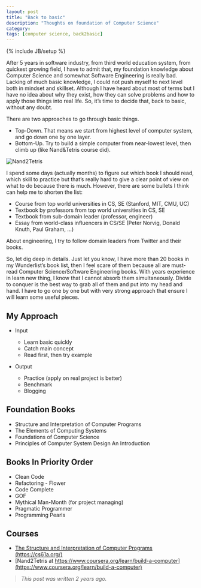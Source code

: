 ```yaml
---
layout: post
title: "Back to basic"
description: "Thoughts on foundation of Computer Science"
category: 
tags: [computer science, back2basic]
---
```

{% include JB/setup %}

After 5 years in software industry, from third world education system, from quickest growing field, I have to admit that, my foundation knowledge about Computer Science and somewhat Software Engineering is really bad. Lacking of much basic knowledge, I could not push myself to next level both in mindset and skillset. Although I have heard about most of terms but I have no idea about why they exist, how they can solve problems and how to apply those things into real life. So, it’s time to decide that, back to basic, without any doubt.

There are two approaches to go through basic things.

*   Top-Down. That means we start from highest level of computer system, and go down one by one layer.
*   Bottom-Up. Try to build a simple computer from near-lowest level, then climb up (like Nand&amp;Tetris course did).

![Nand2Tetris](https://66.media.tumblr.com/2923c0248d03301b8e1d6e8a6c412816/tumblr_inline_oq6tszSfga1t0sy5v_540.png#center)

I spend some days (actually months) to figure out which book I should read, which skill to practice but that’s really hard to give a clear point of view on what to do because there is much. However, there are some bullets I think can help me to shorten the list:

*   Course from top world universities in CS, SE (Stanford, MIT, CMU, UC)
*   Textbook by professors from top world universities in CS, SE
*   Textbook from sub-domain leader (professor, engineer)
*   Essay from world-class influencers in CS/SE (Peter Norvig, Donald Knuth, Paul Graham, ...)

About engineering, I try to follow domain leaders from Twitter and their books.

So, let dig deep in details. Just let you know, I have more than 20 books in my Wunderlist’s book list, then I feel scare of them because all are must-read Computer Science/Software Engineering books. With years experience in learn new thing, I know that I cannot absorb them simultaneously. Divide to conquer is the best way to grab all of them and put into my head and hand. I have to go one by one but with very strong approach that ensure I will learn some useful pieces.

## **My Approach**

*   Input
    * Learn basic quickly
    * Catch main concept
    * Read first, then try example

* Output
    * Practice (apply on real project is better)
    * Benchmark
    * Blogging

## **Foundation Books**

*   Structure and Interpretation of Computer Programs
*   The Elements of Computing Systems
*   Foundations of Computer Science
*   Principles of Computer System Design An Introduction

## **Books In Priority Order**

*   Clean Code
*   Refactoring - Flower
*   Code Complete
*   GOF
*   Mythical Man-Month (for project managing)
*   Pragmatic Programmer
*   Programming Pearls

## **Courses**

*   [The Structure and Interpretation of Computer Programs (https://cs61a.org/)](https://cs61a.org/)
*   [Nand2Tetris at https://www.coursera.org/learn/build-a-computer](https://www.coursera.org/learn/build-a-computer)

> _This post was written 2 years ago._